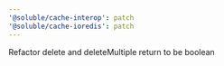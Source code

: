 ```yaml
---
'@soluble/cache-interop': patch
'@soluble/cache-ioredis': patch
---
```


Refactor delete and deleteMultiple return to be boolean
